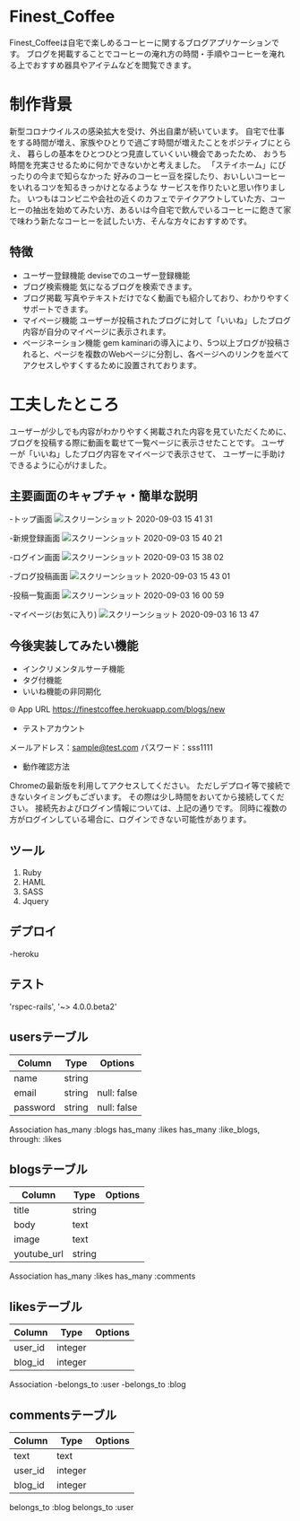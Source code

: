 # Finest_Coffee
Finest_Coffeeは自宅で楽しめるコーヒーに関するブログアプリケーションです。
ブログを掲載することでコーヒーの淹れ方の時間・手順やコーヒーを淹れる上でおすすめ器具やアイテムなどを閲覧できます。

# 制作背景
新型コロナウイルスの感染拡大を受け、外出自粛が続いています。
自宅で仕事をする時間が増え、家族やひとりで過ごす時間が増えたことをポジティブにとらえ、
暮らしの基本をひとつひとつ見直していくいい機会であったため、
おうち時間を充実させるために何かできないかと考えました。
「ステイホーム」にぴったりの今まで知らなかった
好みのコーヒー豆を探したり、おいしいコーヒーをいれるコツを知るきっかけとなるような
サービスを作りたいと思い作りました。
いつもはコンビニや会社の近くのカフェでテイクアウトしていた方、コーヒーの抽出を始めてみたい方、あるいは今自宅で飲んでいるコーヒーに飽きて家で味わう新たなコーヒーを試したい方、そんな方々におすすめです。

## 特徴
- ユーザー登録機能
deviseでのユーザー登録機能
- ブログ検索機能
気になるブログを検索できます。
- ブログ掲載
写真やテキストだけでなく動画でも紹介しており、わかりやすくサポートできます。
- マイページ機能
ユーザーが投稿されたブログに対して「いいね」したブログ内容が自分のマイページに表示されます。
- ページネーション機能
gem kaminariの導入により、5つ以上ブログが投稿されると、ページを複数のWebページに分割し、各ページへのリンクを並べてアクセスしやすくするために設置されております。

# 工夫したところ
ユーザーが少しでも内容がわかりやすく掲載された内容を見ていただくために、
ブログを投稿する際に動画を載せて一覧ページに表示させたことです。
ユーザーが「いいね」したブログ内容をマイページで表示させて、
ユーザーに手助けできるように心がけました。


## 主要画面のキャプチャ・簡単な説明
 
-トップ画面
![スクリーンショット 2020-09-03 15 41 31](https://user-images.githubusercontent.com/67785220/92080112-f4ed7b80-edfb-11ea-9d52-99c660f2e94f.png)

-新規登録画面
![スクリーンショット 2020-09-03 15 40 21](https://user-images.githubusercontent.com/67785220/92080057-dc7d6100-edfb-11ea-97a9-a4427caec2b2.png)

-ログイン画面
![スクリーンショット 2020-09-03 15 38 02](https://user-images.githubusercontent.com/67785220/92079871-9922f280-edfb-11ea-9bc8-b3dc78237795.png)

-ブログ投稿画面
![スクリーンショット 2020-09-03 15 43 01](https://user-images.githubusercontent.com/67785220/92080267-367e2680-edfc-11ea-905c-ab52c6397515.png)

-投稿一覧画面
![スクリーンショット 2020-09-03 16 00 59](https://user-images.githubusercontent.com/67785220/92081859-b0afaa80-edfe-11ea-8171-8910845df040.png)

-マイページ(お気に入り)
![スクリーンショット 2020-09-03 16 13 47](https://user-images.githubusercontent.com/67785220/92083139-8101a200-ee00-11ea-90cb-aa3ead0e04df.png)


## 今後実装してみたい機能
 
- インクリメンタルサーチ機能
- タグ付機能
- いいね機能の非同期化
 
🌐 App URL
https://finestcoffee.herokuapp.com/blogs/new

- テストアカウント

メールアドレス：sample@test.com
パスワード：sss1111

- 動作確認方法

Chromeの最新版を利用してアクセスしてください。
ただしデプロイ等で接続できないタイミングもございます。
その際は少し時間をおいてから接続してください。
接続先およびログイン情報については、上記の通りです。
同時に複数の方がログインしている場合に、ログインできない可能性があります。


## ツール
 
1. Ruby
2. HAML
3. SASS
4. Jquery

 
## デプロイ
 
-heroku

## テスト

'rspec-rails', '~> 4.0.0.beta2'

## usersテーブル

|Column|Type|Options|
|------|----|-------|
|name|string|
|email|string|null: false|
|password|string|null: false|

Association
has_many :blogs
has_many :likes
has_many :like_blogs, through: :likes

## blogsテーブル

|Column|Type|Options|
|------|----|-------|
|title|string|
|body|text|
|image|text|
|youtube_url|string|


Association
has_many :likes
has_many :comments

## likesテーブル

|Column|Type|Options|
|------|----|-------|
|user_id|integer|
|blog_id|integer|

Association
-belongs_to :user
-belongs_to :blog

## commentsテーブル

|Column|Type|Options|
|------|----|-------|
|text|text|
|user_id|integer|
|blog_id|integer|

belongs_to :blog
belongs_to :user
